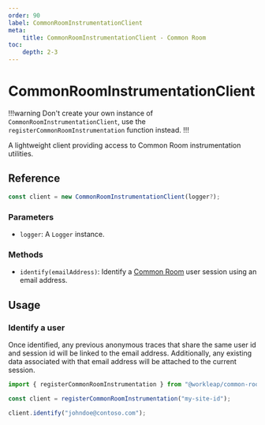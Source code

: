 ```yaml
---
order: 90
label: CommonRoomInstrumentationClient
meta:
    title: CommonRoomInstrumentationClient - Common Room
toc:
    depth: 2-3
---
```


# CommonRoomInstrumentationClient

!!!warning
Don't create your own instance of `CommonRoomInstrumentationClient`, use the `registerCommonRoomInstrumentation` function instead.
!!!

A lightweight client providing access to Common Room instrumentation utilities.

## Reference

```ts
const client = new CommonRoomInstrumentationClient(logger?);
```

### Parameters

- `logger`: A `Logger` instance.

### Methods

- `identify(emailAddress)`: Identify a [Common Room](https://www.commonroom.io/) user session using an email address. 

## Usage

### Identify a user

Once identified, any previous anonymous traces that share the same user id and session id will be linked to the email address. Additionally, any existing data associated with that email address will be attached to the current session.

```ts !#5
import { registerCommonRoomInstrumentation } from "@workleap/common-room/react";

const client = registerCommonRoomInstrumentation("my-site-id");

client.identify("johndoe@contoso.com");
```


